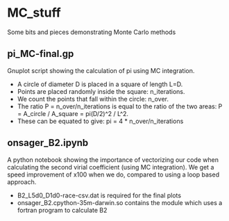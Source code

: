 # MC_stuff
Some bits and pieces demonstrating Monte Carlo methods

pi_MC-final.gp
-------------
Gnuplot script showing the calculation of pi using MC integration. 

- A circle of diameter D is placed in a square of length L=D.
- Points are placed randomly inside the square: n_iterations.
- We count the points that fall within the circle: n_over.
- The ratio P = n_over/n_iterations is equal to the ratio of the two areas: P = A_circle / A_square = pi(D/2)^2 / L^2.
- These can be equated to give: pi = 4 * n_over/n_iterations

onsager_B2.ipynb
----------------
A python notebook showing the importance of vectorizing our code when calculating the second virial coefficient (using MC integration). We get a speed improvement of x100 when we do, compared to using a loop based approach.
 - B2_L5d0_D1d0-race-csv.dat is required for the final plots
 - onsager_B2.cpython-35m-darwin.so contains the module which uses a fortran program to calculate B2

